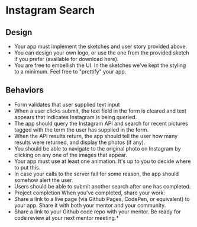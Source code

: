 # Instagram Search

## Design

* Your app must implement the sketches and user story provided above.
* You can design your own logo, or use the one from the provided sketch if you prefer (available for download here).
* You are free to embellish the UI. In the sketches we've kept the styling to a minimum. Feel free to "prettify" your app.

## Behaviors

* Form validates that user supplied text input
* When a user clicks submit, the text field in the form is cleared and text appears that indicates Instagram is being queried.
* The app should query the Instagram API and search for recent pictures tagged with the term the user has supplied in the form.
* When the API results return, the app should tell the user how many results were returned, and display the photos (if any).
* You should be able to navigate to the original photo on Instagram by clicking on any one of the images that appear.
* Your app must use at least one animation. It's up to you to decide where to put this.
* In case your calls to the server fail for some reason, the app should somehow alert the user.
* Users should be able to submit another search after one has completed.
* Project completion When you've completed, share your work:
* Share a link to a live page (via Github Pages, CodePen, or equivalent) to your app. Share it with both your mentor and your community.
* Share a link to your Github code repo with your mentor. Be ready for code review at your next mentor meeting.* 